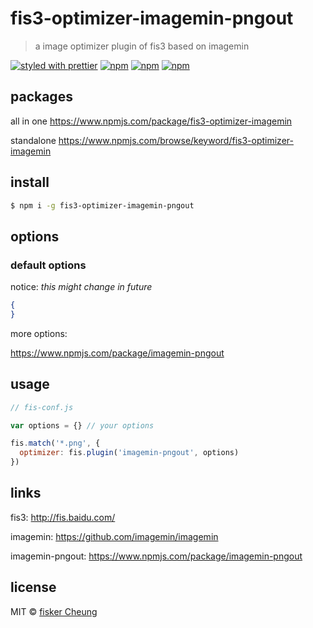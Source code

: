 # fis3-optimizer-imagemin-pngout
> a image optimizer plugin of fis3 based on imagemin

[![styled with prettier](https://img.shields.io/badge/styled_with-prettier-ff69b4.svg?style=flat-square)](https://github.com/prettier/prettier)
[![npm](https://img.shields.io/npm/v/fis3-optimizer-imagemin-pngout.svg?style=flat-square)](https://www.npmjs.com/package/fis3-optimizer-imagemin-pngout)
[![npm](https://img.shields.io/npm/dt/fis3-optimizer-imagemin-pngout.svg?style=flat-square)](https://www.npmjs.com/package/fis3-optimizer-imagemin-pngout)
[![npm](https://img.shields.io/npm/dm/fis3-optimizer-imagemin-pngout.svg?style=flat-square)](https://www.npmjs.com/package/fis3-optimizer-imagemin-pngout)


## packages
all in one
https://www.npmjs.com/package/fis3-optimizer-imagemin

standalone
https://www.npmjs.com/browse/keyword/fis3-optimizer-imagemin

## install
```sh
$ npm i -g fis3-optimizer-imagemin-pngout
```

## options

### default options

notice: *this might change in future*

```json
{
}
```
more options:

https://www.npmjs.com/package/imagemin-pngout


## usage

```js
// fis-conf.js

var options = {} // your options

fis.match('*.png', {
  optimizer: fis.plugin('imagemin-pngout', options)
})
```

## links
fis3: http://fis.baidu.com/

imagemin: https://github.com/imagemin/imagemin

imagemin-pngout: https://www.npmjs.com/package/imagemin-pngout


## license
MIT © [fisker Cheung](https://github.com/fisker)
